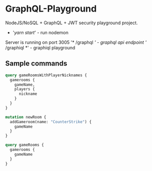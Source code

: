 # GraphQL-Playground
NodeJS/NoSQL + GraphQL + JWT security playground project.

* '*yarn start*' - run nodemon

Server is running on port 3005
'* /graphql *' - graphql api endpoint
'* /graphiql *' - graphiql playground

## Sample commands

```graphql
query gameRoomsWithPlayerNicknames {
  gamerooms {
    gameName,
    players {
      nickname
    }
  }
}

mutation newRoom {
  addGameroom(name: "CounterStrike") {
    gameName
  }
}

query gameRooms {
  gamerooms {
    gameName
  }
}
```